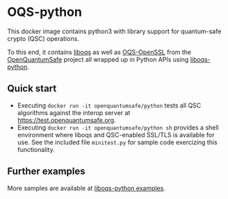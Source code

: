 # OQS-python

This docker image contains python3 with library support for quantum-safe crypto (QSC) operations.

To this end, it contains [liboqs](https://github.com/open-quantum-safe/liboqs) as well
as [OQS-OpenSSL](https://github.com/open-quantum-safe/openssl) from the [OpenQuantumSafe](https://openquantumsafe.org)
project all wrapped up in Python APIs using [liboqs-python](https://github.com/open-quantum-safe/liboqs-python).

## Quick start

- Executing `docker run -it openquantumsafe/python` tests all QSC algorithms against the interop server
  at https://test.openquantumsafe.org.
- Executing `docker run -it openquantumsafe/python sh` provides a shell environment where liboqs and QSC-enabled SSL/TLS
  is available for use. See the included file `minitest.py` for sample code exercizing this functionality.

## Further examples

More samples are available
at [liboqs-python examples](https://github.com/open-quantum-safe/liboqs-python/tree/main/examples).
